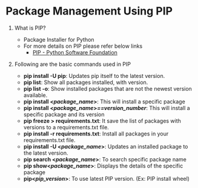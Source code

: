 # Package Management Using PIP

1. What is PIP?
   - Package Installer for Python
   - For more details on PIP please refer below links
     - [PIP - Python Software Foundation](https://pypi.org/project/pip/)

2. Following are the basic commands used in PIP
   - **pip install -U pip**: Updates pip itself to the latest version.
   - **pip list**: Show all packages installed, with version.
   - **pip list -o**: Show installed packages that are not the newest version available.
   - **pip install <*package_name*>**: This will install a specific package
   - **pip install <*package_name*>*****==version_number***: This will install a specific package and its version
   - **pip freeze > requirements.txt**: It save the list of packages with versions to a requirements.txt file.
   - **pip install -r requirements.txt**: Install all packages in your requirements.txt file.
   - **pip install -U <*package_name*>**: Updates an installed package to the latest version.
   - **pip search <*package_name*>**: To search specific package name
   - **pip show<*package_name*>**: Displays the details of the specific package
   - **pip<*pip_version*>**: To use latest PIP version. (Ex: PIP install wheel)
